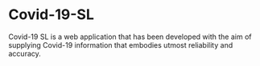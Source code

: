 # Covid-19-SL
Covid-19 SL is a web application that has been developed with the aim of supplying Covid-19 information that embodies utmost reliability and accuracy.
